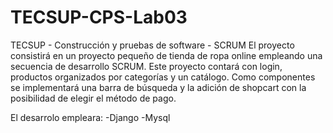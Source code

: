 # TECSUP-CPS-Lab03
TECSUP - Construcción y pruebas de software - SCRUM
El proyecto consistirá en un proyecto pequeño de tienda de ropa online empleando una secuencia de desarrollo SCRUM.
Este proyecto contará con login, productos organizados por categorías y un catálogo. Como componentes se implementará una barra de búsqueda y la adición de shopcart con la posibilidad de elegir el método de pago.

El desarrolo empleara:
-Django
-Mysql
